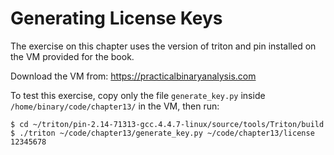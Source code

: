 # Generating License Keys

The exercise on this chapter uses the version of triton and pin installed on the VM provided for the book.

Download the VM from: https://practicalbinaryanalysis.com 

To test this exercise, copy only the file ```generate_key.py``` inside ```/home/binary/code/chapter13/``` in the VM, then run:


```
$ cd ~/triton/pin-2.14-71313-gcc.4.4.7-linux/source/tools/Triton/build
$ ./triton ~/code/chapter13/generate_key.py ~/code/chapter13/license 12345678
```
